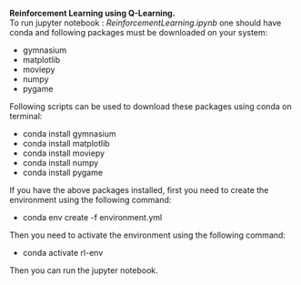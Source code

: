 **Reinforcement Learning using Q-Learning.**
<br>To run jupyter notebook : *ReinforcementLearning.ipynb* one should have conda and following packages must be downloaded on your system:
  - gymnasium
  - matplotlib
  - moviepy
  - numpy
  - pygame

Following scripts can be used to download these packages using conda on terminal:
  - conda install gymnasium
  - conda install matplotlib
  - conda install moviepy
  - conda install numpy
  - conda install pygame

If you have the above packages installed, first you need to create the environment using the following command:
  - conda env create -f environment.yml

Then you need to activate the environment using the following command:
  - conda activate rl-env

Then you can run the jupyter notebook.